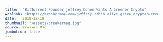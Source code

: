 ```yaml
---
title:  "BitTorrent Founder jeffrey Cohen Wants A Greener Crypto"
weblink: "https://breakermag.com/jeffrey-cohen-olive-green-cryptocurrency-kill-bitcoin/"
date:   2018-12-18
thumbnail: "/assets/breakermag.jpg"
source: Breaker Mag
jumbotron: false
---
```

